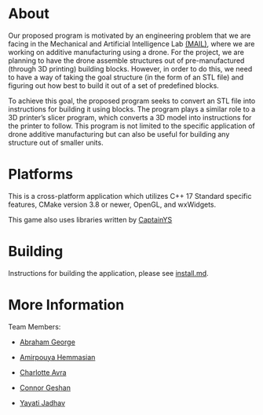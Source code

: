 # **About**
Our proposed program is motivated by an engineering problem that we are facing in the Mechanical and Artificial Intelligence Lab [(MAIL)](https://sites.google.com/view/barati), where we are working on additive manufacturing using a drone. For the project, we are planning to have the drone assemble structures out of pre-manufactured (through 3D printing) building blocks. However, in order to do this, we need to have a way of taking the goal structure (in the form of an STL file) and figuring out how best to build it out of a set of predefined blocks.

To achieve this goal, the proposed program seeks to convert an STL file into instructions for building it using blocks. The program plays a similar role to a 3D printer’s slicer program, which converts a 3D model into instructions for the printer to follow. This program is not limited to the specific application of drone additive manufacturing but can also be useful for building any structure out of smaller units.



# **Platforms**
This is a cross-platform application which utilizes C++ 17 Standard specific features, CMake version 3.8 or newer, OpenGL, and wxWidgets. 

This game also uses libraries written by [CaptainYS](https://github.com/captainys)

# **Building**

Instructions for building the application, please see [install.md](https://github.com/cgeshan/Blocked/blob/main/install.md). 

# **More Information**
Team Members: 

   - [Abraham George](https://www.linkedin.com/in/abraham-george-897818184/)
   - [Amirpouya Hemmasian](https://www.linkedin.com/in/amirpouya-hemmasian/)


   - [Charlotte Avra](https://www.linkedin.com/in/charlotteavra/)


   - [Connor Geshan](https://cgeshan.github.io)


   - [Yayati Jadhav](https://www.linkedin.com/in/yayatij/)
   
